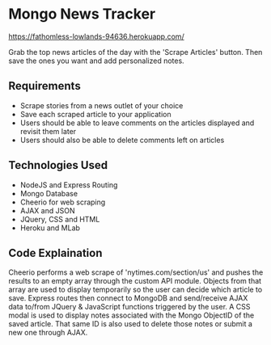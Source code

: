 # Mongo News Tracker

https://fathomless-lowlands-94636.herokuapp.com/

Grab the top news articles of the day with the 'Scrape Articles' button. Then save the ones you want and add personalized notes.

## Requirements
- Scrape stories from a news outlet of your choice
- Save each scraped article to your application
- Users should be able to leave comments on the articles displayed and revisit them later
- Users should also be able to delete comments left on articles

## Technologies Used
- NodeJS and Express Routing
- Mongo Database
- Cheerio for web scraping
- AJAX and JSON
- JQuery, CSS and HTML
- Heroku and MLab

## Code Explaination
Cheerio performs a web scrape of 'nytimes.com/section/us' and pushes the results to an empty array through the custom API module. Objects from that array are used to display temporarily so the user can decide which article to save. Express routes then connect to MongoDB and send/receive AJAX data to/from JQuery & JavaScript functions triggered by the user. A CSS modal is used to display notes associated with the Mongo ObjectID of the saved article. That same ID is also used to delete those notes or submit a new one through AJAX.
